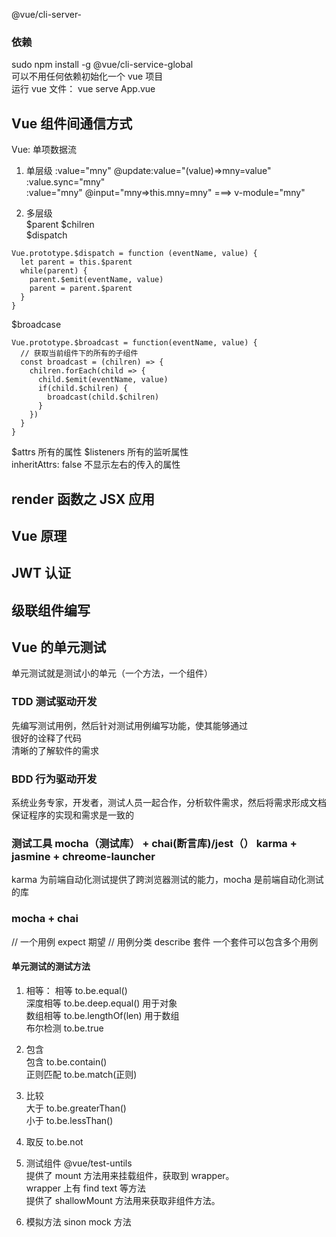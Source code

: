 @vue/cli-server-

### 依赖

sudo npm install -g @vue/cli-service-global  
可以不用任何依赖初始化一个 vue 项目  
运行 vue 文件： vue serve App.vue

## Vue 组件间通信方式

Vue: 单项数据流

1. 单层级
   :value="mny" @update:value="(value)=>mny=value"  
   :value.sync="mny"  
   :value="mny" @input="mny=>this.mny=mny" ===> v-module="mny"

2. 多层级  
   $parent  $chilren  
   \$dispatch

```
Vue.prototype.$dispatch = function (eventName, value) {
  let parent = this.$parent
  while(parent) {
    parent.$emit(eventName, value)
    parent = parent.$parent
  }
}
```

\$broadcase

```
Vue.prototype.$broadcast = function(eventName, value) {
  // 获取当前组件下的所有的子组件
  const broadcast = (chilren) => {
    chilren.forEach(child => {
      child.$emit(eventName, value)
      if(child.$chilren) {
        broadcast(child.$chilren)
      }
    })
  }
}
```

$attrs 所有的属性   $listeners 所有的监听属性  
inheritAttrs: false 不显示左右的传入的属性

## render 函数之 JSX 应用

## Vue 原理

## JWT 认证

## 级联组件编写

## Vue 的单元测试

单元测试就是测试小的单元（一个方法，一个组件）

### TDD 测试驱动开发

先编写测试用例，然后针对测试用例编写功能，使其能够通过  
很好的诠释了代码  
清晰的了解软件的需求

### BDD 行为驱动开发

系统业务专家，开发者，测试人员一起合作，分析软件需求，然后将需求形成文档  
保证程序的实现和需求是一致的

### 测试工具 mocha（测试库） + chai(断言库)/jest（） karma + jasmine + chreome-launcher

karma 为前端自动化测试提供了跨浏览器测试的能力，mocha 是前端自动化测试的库

### mocha + chai

// 一个用例 expect 期望
// 用例分类 describe 套件 一个套件可以包含多个用例

#### 单元测试的测试方法

1. 相等：
   相等 to.be.equal()  
   深度相等 to.be.deep.equal() 用于对象  
   数组相等 to.be.lengthOf(len) 用于数组  
   布尔检测 to.be.true

2. 包含  
   包含 to.be.contain()  
   正则匹配 to.be.match(正则)

3. 比较  
   大于 to.be.greaterThan()  
   小于 to.be.lessThan()

4. 取反 to.be.not

5. 测试组件 @vue/test-untils  
   提供了 mount 方法用来挂载组件，获取到 wrapper。  
   wrapper 上有 find text 等方法  
   提供了 shallowMount 方法用来获取非组件方法。

6. 模拟方法 sinon mock 方法

##
